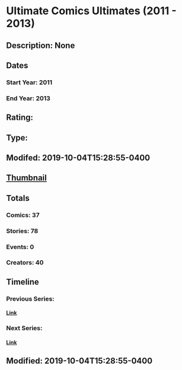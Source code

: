 # Ultimate Comics Ultimates (2011 - 2013)
## Description: None
## Dates
### Start Year: 2011
### End Year: 2013
## Rating: 
## Type: 
## Modifed: 2019-10-04T15:28:55-0400
## [Thumbnail](http://i.annihil.us/u/prod/marvel/i/mg/5/f0/50ff040583ca5.jpg)
## Totals
### Comics: 37
### Stories: 78
### Events: 0
### Creators: 40
## Timeline
### Previous Series: 
#### [Link]()
### Next Series: 
#### [Link]()
## Modified: 2019-10-04T15:28:55-0400